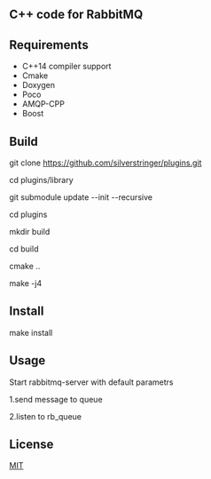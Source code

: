 ## C++ code for RabbitMQ
## Requirements
  
- C++14 compiler support
- Cmake 
- Doxygen
- Poco
- AMQP-CPP 
- Boost

## Build
  git clone https://github.com/silverstringer/plugins.git

  cd plugins/library

  git submodule update --init --recursive

  cd plugins

  mkdir build 

  cd build 

  cmake .. 

  make -j4 
  
## Install
  make install
  
## Usage
Start rabbitmq-server with default parametrs

1.send message to queue 

2.listen to rb_queue

## License

[MIT](https://github.com/silverstringer/plugins/blob/master/LICENSE)
